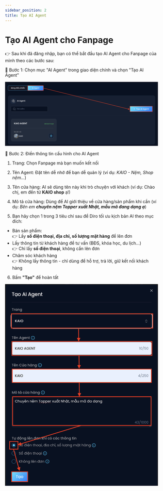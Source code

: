 ```yaml
---
sidebar_position: 2
title: Tạo AI Agent
---
```

# Tạo AI Agent cho Fanpage
👉 Sau khi đã đăng nhập, bạn có thể bắt đầu tạo AI Agent cho Fanpage của mình theo các bước sau:

🔹 Bước 1: Chọn mục "AI Agent" trong giao diện chính và chọn "Tạo AI Agent"

![image](2.1.png)

🔹 Bước 2: Điền thông tin cấu hình cho AI Agent

1. Trang: Chọn Fanpage mà bạn muốn kết nối

2. Tên Agent: Đặt tên dễ nhớ để bạn dễ quản lý (ví dụ: *KAIO - Nệm, Shop nệm...*)

3. Tên cửa hàng: AI sẽ dùng tên này khi trò chuyện với khách (ví dụ: Chào chị, em đến từ **KAIO shop** ạ!)

4. Mô tả cửa hàng: Dùng để AI giới thiệu về cửa hàng/sản phẩm khi cần (ví dụ: *Bên em **chuyên nệm Topper xuất Nhật, mẫu mã đang dạng ạ***)

5. Bạn hãy chọn 1 trong 3 tiêu chí sau để Diro tối ưu kịch bản AI theo mục đích:
* Bán sản phẩm: <br />
👉 Lấy **số điện thoại, địa chỉ, số lượng mặt hàng** để lên đơn
* Lấy thông tin từ khách hàng để tư vấn (BĐS, khóa học, du lịch...) <br />
👉 Chỉ lấy **số điện thoại**, không cần lên đơn
* Chăm sóc khách hàng <br />
👉 Không lấy thông tin - chỉ dùng để hỗ trợ, trả lời, giữ kết nối khách hàng

6. Bấm **"Tạo"** để hoàn tất

![image](2.2.png)